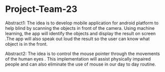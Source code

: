 # Project-Team-23

Abstract1:
The idea is to develop mobile application for android platform to help blind by  scanning the objects in front of the camera. Using machine learning, the app will identify the objects and display the result on screen .The app will also speak out loud the result so the user can know what object is in the front. 




Abstract2:
The idea is to control the mouse pointer through the movements of the human eyes . This implementation will assist physically impaired people and can also eliminate the use of mouse in our day to day routine.

